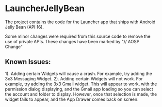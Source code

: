 # LauncherJellyBean #

The project contains the code for the Launcher app that ships with Android Jelly Bean (API 16).

Some minor changes were required from this source code to remove the use of private APIs. These changes have been marked by "// AOSP Change"


## Known Issues: ##

1). Adding certain Widgets will cause a crash. For example, try adding the 3x3 Messaging Widget. 
2). Adding certain Widgets will not work. For example, try adding the 3x3 Gmail widget. This will appear to work, with the permission dialog displaying, and the Gmail app loading so you can select the account and folder to display. However, once that selection is made, the widget fails to appear, and the App Drawer comes back on screen. 